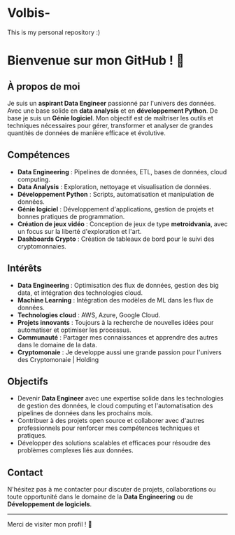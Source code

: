 # Volbis-
This is my personal repository :) 

# Bienvenue sur mon GitHub ! 👋

## À propos de moi

Je suis un **aspirant Data Engineer** passionné par l'univers des données. Avec une base solide en **data analysis** et  en **développement Python**. De base je suis un **Génie logiciel**. Mon objectif est de maîtriser les outils et techniques nécessaires pour gérer, transformer et analyser de grandes quantités de données de manière efficace et évolutive.

## Compétences

- **Data Engineering**  : Pipelines de données, ETL, bases de données, cloud computing.
- **Data Analysis** : Exploration, nettoyage et visualisation de données.
- **Développement Python** : Scripts, automatisation et manipulation de données.
- **Génie logiciel** : Développement d'applications, gestion de projets et bonnes pratiques de programmation.
- **Création de jeux vidéo** : Conception de jeux de type **metroidvania**, avec un focus sur la liberté d'exploration et l'art.
- **Dashboards Crypto** : Création de tableaux de bord pour le suivi des cryptomonnaies.

## Intérêts

- **Data Engineering** : Optimisation des flux de données, gestion des big data, et intégration des technologies cloud.
- **Machine Learning** : Intégration des modèles de ML dans les flux de données.
- **Technologies cloud** : AWS, Azure, Google Cloud.
- **Projets innovants** : Toujours à la recherche de nouvelles idées pour automatiser et optimiser les processus.
- **Communauté** : Partager mes connaissances et apprendre des autres dans le domaine de la data.
- **Cryptomonaie** : Je developpe aussi une grande passion pour l'univers des Cryptomonaie | Holding

## Objectifs

- Devenir **Data Engineer** avec une expertise solide dans les technologies de gestion des données, le cloud computing et l'automatisation des pipelines de données dans les prochains mois.
- Contribuer à des projets open source et collaborer avec d'autres professionnels pour renforcer mes compétences techniques et pratiques.
- Développer des solutions scalables et efficaces pour résoudre des problèmes complexes liés aux données.

## Contact

N'hésitez pas à me contacter pour discuter de projets, collaborations ou toute opportunité dans le domaine de la **Data Engineering** ou de **Développement de logiciels**.

---

Merci de visiter mon profil ! 🚀
